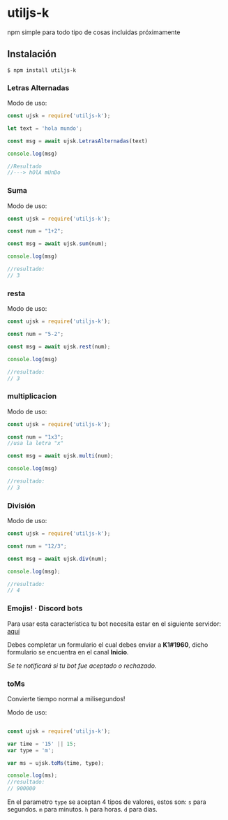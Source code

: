 # utiljs-k

npm simple para todo tipo de cosas incluidas próximamente

## Instalación

```
$ npm install utiljs-k
```

### Letras Alternadas

Modo de uso:

```js
const ujsk = require('utiljs-k');

let text = 'hola mundo';

const msg = await ujsk.LetrasAlternadas(text)

console.log(msg)

//Resultado
//---> hOlA mUnDo
```

### Suma

Modo de uso:

```js
const ujsk = require('utiljs-k');

const num = "1+2";

const msg = await ujsk.sum(num);

console.log(msg)

//resultado:
// 3
```

### resta

Modo de uso:

```js
const ujsk = require('utiljs-k');

const num = "5-2";

const msg = await ujsk.rest(num);

console.log(msg)

//resultado:
// 3
```

### multiplicacion

Modo de uso:

```js
const ujsk = require('utiljs-k');

const num = "1x3";
//usa la letra "x"

const msg = await ujsk.multi(num);

console.log(msg)

//resultado:
// 3
```

### División

Modo de uso:
```js
const ujsk = require('utiljs-k');

const num = "12/3";

const msg = await ujsk.div(num);

console.log(msg);

//resultado:
// 4
```

### Emojis! · Discord bots
Para usar esta característica tu bot necesita estar en el siguiente servidor: [aquí](https://discord.gg/pd4FcMrqXq)

Debes completar un formulario el cual debes enviar a **K1#1960**, dicho formulario se encuentra en el canal **Inicio**.

*Se te notificará si tu bot fue aceptado o rechazado.*

### toMs
Convierte tiempo normal a milisegundos!

Modo de uso:
```js

const ujsk = require('utiljs-k');

var time = '15' || 15;
var type = 'm';

var ms = ujsk.toMs(time, type);

console.log(ms);
//resultado:
// 900000
```

En el parametro `type` se aceptan 4 tipos de valores, estos son:
`s` para segundos.
`m` para minutos.
`h` para horas.
`d` para dias.